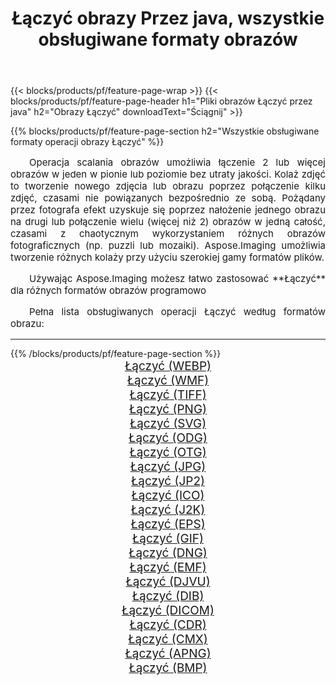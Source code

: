 ﻿---
title: Łączyć obrazy Przez java, wszystkie obsługiwane formaty obrazów 
weight: 3920
url: /pl/java/merge 
lang: pl
langdirlevel: 2
locales: zh-hans,ja,it,ru,de,es,fr,nl,id,lt,pl,pt,vi,tr,ko,zh-hant,ar,hi,th,sv,cs,uk,he
description: Używając Aspose.Imaging możesz łatwo Łączyć obrazy Via java
---

{{< blocks/products/pf/feature-page-wrap >}}
{{< blocks/products/pf/feature-page-header h1="Pliki obrazów Łączyć przez java" h2="Obrazy Łączyć" downloadText="Ściągnij" >}}


{{% blocks/products/pf/feature-page-section  h2="Wszystkie obsługiwane formaty operacji obrazy Łączyć" %}}
<p align="justify" style="text-indent:2em;font-size:15px;">
Operacja scalania obrazów umożliwia łączenie 2 lub więcej obrazów w jeden w pionie lub poziomie bez utraty jakości. Kolaż zdjęć to tworzenie nowego zdjęcia lub obrazu poprzez połączenie kilku zdjęć, czasami nie powiązanych bezpośrednio ze sobą. Pożądany przez fotografa efekt uzyskuje się poprzez nałożenie jednego obrazu na drugi lub połączenie wielu (więcej niż 2) obrazów w jedną całość, czasami z chaotycznym wykorzystaniem różnych obrazów fotograficznych (np. puzzli lub mozaiki). Aspose.Imaging umożliwia tworzenie różnych kolaży przy użyciu szerokiej gamy formatów plików.
</p>
<p align="justify" style="text-indent:2em;font-size:15px;">
Używając Aspose.Imaging możesz łatwo zastosować **Łączyć** dla różnych formatów obrazów programowo
</p>
<p align="justify" style="text-indent:2em;font-size:15px;">
Pełna lista obsługiwanych operacji Łączyć według formatów obrazu:
</p>
<hr/>
{{% /blocks/products/pf/feature-page-section %}}
<div class="container-fluid productfamilypage bg-gray">
    <div class="convertypes bg-gray agp-content section">
        <div class="container">
		<div class="row other-converters" style="gap: 10px;font-size: 19px;text-align:center;">
		    <div class='col-md-2 other-converter remove-lp remove-rp'><a href="/imaging/pl/java/merge/webp" style="padding:15px;">Łączyć (WEBP)</a></div><div class='col-md-2 other-converter remove-lp remove-rp'><a href="/imaging/pl/java/merge/wmf" style="padding:15px;">Łączyć (WMF)</a></div><div class='col-md-2 other-converter remove-lp remove-rp'><a href="/imaging/pl/java/merge/tiff" style="padding:15px;">Łączyć (TIFF)</a></div><div class='col-md-2 other-converter remove-lp remove-rp'><a href="/imaging/pl/java/merge/png" style="padding:15px;">Łączyć (PNG)</a></div><div class='col-md-2 other-converter remove-lp remove-rp'><a href="/imaging/pl/java/merge/svg" style="padding:15px;">Łączyć (SVG)</a></div><div class='col-md-2 other-converter remove-lp remove-rp'><a href="/imaging/pl/java/merge/odg" style="padding:15px;">Łączyć (ODG)</a></div><div class='col-md-2 other-converter remove-lp remove-rp'><a href="/imaging/pl/java/merge/otg" style="padding:15px;">Łączyć (OTG)</a></div><div class='col-md-2 other-converter remove-lp remove-rp'><a href="/imaging/pl/java/merge/jpg" style="padding:15px;">Łączyć (JPG)</a></div><div class='col-md-2 other-converter remove-lp remove-rp'><a href="/imaging/pl/java/merge/jp2" style="padding:15px;">Łączyć (JP2)</a></div><div class='col-md-2 other-converter remove-lp remove-rp'><a href="/imaging/pl/java/merge/ico" style="padding:15px;">Łączyć (ICO)</a></div><div class='col-md-2 other-converter remove-lp remove-rp'><a href="/imaging/pl/java/merge/j2k" style="padding:15px;">Łączyć (J2K)</a></div><div class='col-md-2 other-converter remove-lp remove-rp'><a href="/imaging/pl/java/merge/eps" style="padding:15px;">Łączyć (EPS)</a></div><div class='col-md-2 other-converter remove-lp remove-rp'><a href="/imaging/pl/java/merge/gif" style="padding:15px;">Łączyć (GIF)</a></div><div class='col-md-2 other-converter remove-lp remove-rp'><a href="/imaging/pl/java/merge/dng" style="padding:15px;">Łączyć (DNG)</a></div><div class='col-md-2 other-converter remove-lp remove-rp'><a href="/imaging/pl/java/merge/emf" style="padding:15px;">Łączyć (EMF)</a></div><div class='col-md-2 other-converter remove-lp remove-rp'><a href="/imaging/pl/java/merge/djvu" style="padding:15px;">Łączyć (DJVU)</a></div><div class='col-md-2 other-converter remove-lp remove-rp'><a href="/imaging/pl/java/merge/dib" style="padding:15px;">Łączyć (DIB)</a></div><div class='col-md-2 other-converter remove-lp remove-rp'><a href="/imaging/pl/java/merge/dicom" style="padding:15px;">Łączyć (DICOM)</a></div><div class='col-md-2 other-converter remove-lp remove-rp'><a href="/imaging/pl/java/merge/cdr" style="padding:15px;">Łączyć (CDR)</a></div><div class='col-md-2 other-converter remove-lp remove-rp'><a href="/imaging/pl/java/merge/cmx" style="padding:15px;">Łączyć (CMX)</a></div><div class='col-md-2 other-converter remove-lp remove-rp'><a href="/imaging/pl/java/merge/apng" style="padding:15px;">Łączyć (APNG)</a></div><div class='col-md-2 other-converter remove-lp remove-rp'><a href="/imaging/pl/java/merge/bmp" style="padding:15px;">Łączyć (BMP)</a></div>
                </div>
        </div>
    </div>
</div>
<br/>
